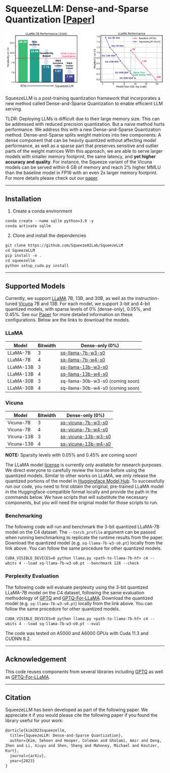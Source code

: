 # SqueezeLLM: Dense-and-Sparse Quantization [[Paper](https://arxiv.org/abs/2306.07629)]

![Thumbnail](figs/thumbnail.png)


SqueezeLLM is a post-training quantization framework that incorporates a new method called Dense-and-Sparse Quantization to enable efficient LLM serving. 

TLDR:
Deploying LLMs is difficult due to their large memory size. This can be addressed with reduced precision quantization. But a naive method hurts performance. We address this with a new Dense-and-Sparse Quantization method.
Dense-and-Sparse splits weight matrices into two components: A dense component that can be heavily quantized without affecting model performance, as well as a sparse part that preserves sensitive and outlier parts of the weight matrices
With this approach, we are able to serve larger models with smaller memory footprint, the same latency, and **yet higher accuracy and quality**.
For instance, the Squeeze variant of the Vicuna models can be served within 6 GB of memory and reach 2% higher MMLU than the baseline model in FP16 with an even 2x larger memory footprint.
For more details please check out our [paper](https://arxiv.org/abs/2306.07629).


---
## Installation

1. Create a conda environment
```
conda create --name sqllm python=3.9 -y
conda activate sqllm
```

2. Clone and install the dependencies
```
git clone https://github.com/SqueezeAILab/SqueezeLLM
cd SqueezeLLM
pip install -e .
cd squeezellm
python setup_cuda.py install
```

---

## Supported Models

Currently, we support [LLaMA](https://arxiv.org/abs/2302.13971) 7B, 13B, and 30B, as well as the instruction-tuned [Vicuna](https://lmsys.org/blog/2023-03-30-vicuna/) 7B and 13B.
For each model, we support 3-bit and 4-bit quantized models, with sparse levels of 0% (dense-only), 0.05%, and 0.45%.
See our [Paper](https://arxiv.org/abs/2306.07629) for more detailed information on these configurations.
Below are the links to download the models.

### LLaMA

| Model |  Bitwidth | Dense-only (0%) |
| -------- | -------- | -------- |
| LLaMA-7B    | 3   |  [sq-llama-7b-w3-s0](https://huggingface.co/squeeze-ai-lab/sq-llama-7b-w3-s0/blob/main/sq-llama-7b-w3-s0.pt) |
| LLaMA-7B    | 4   | [sq-llama-7b-w4-s0](https://huggingface.co/squeeze-ai-lab/sq-llama-7b-w4-s0/blob/main/sq-llama-7b-w4-s0.pt) |
| LLaMA-13B    | 3   |  [sq-llama-13b-w3-s0](https://huggingface.co/squeeze-ai-lab/sq-llama-13b-w3-s0/blob/main/sq-llama-13b-w3-s0.pt) |
| LLaMA-13B    | 4   | [sq-llama-13b-w4-s0](https://huggingface.co/squeeze-ai-lab/sq-llama-13b-w4-s0/blob/main/sq-llama-13b-w4-s0.pt) |
| LLaMA-30B    | 3   |  sq-llama-30b-w3-s0 (coming soon) |
| LLaMA-30B    | 4   | sq-llama-30b-w4-s0 (coming soon) |

### Vicuna

| Model |  Bitwidth | Dense-only (0%) |
| -------- | -------- | -------- |
| Vicuna-7B    | 3   | [sq-vicuna-7b-w3-s0](https://huggingface.co/squeeze-ai-lab/sq-vicuna-7b-w3-s0/blob/main/sq-vicuna-7b-w3-s0.pt) |
| Vicuna-7B    | 4     | [sq-vicuna-7b-w4-s0](https://huggingface.co/squeeze-ai-lab/sq-vicuna-7b-w4-s0/blob/main/sq-vicuna-7b-w4-s0.pt)  |
| Vicuna-13B    | 3     | [sq-vicuna-13b-w3-s0](https://huggingface.co/squeeze-ai-lab/sq-vicuna-13b-w3-s0/blob/main/sq-vicuna-13b-w3-s0.pt)  |
| Vicuna-13B    | 4    | [sq-vicuna-13b-w4-s0](https://huggingface.co/squeeze-ai-lab/sq-vicuna-13b-w4-s0/blob/main/sq-vicuna-13b-w4-s0.pt)  |

**NOTE:** Sparsity levels with 0.05% and 0.45% are coming soon!

The LLaMA model [license](https://github.com/facebookresearch/llama/blob/main/LICENSE) is currently only available for research purposes. We direct everyone to carefully review the license before using the quantized models.
Similar to other works on LLaMA, we only release the quantized portions of the model in [Huggingface Model Hub](https://huggingface.co/squeeze-ai-lab). 
To successfully run our code, you need to first obtain the original, pre-trained LLaMA model in the Huggingface-compatible format locally and provide the path in the commands below. 
We have scripts that will substitute the necessary components, but you will need the original model for those scripts to run.


### Benchmarking

The following code will run and benchmark the 3-bit quantized LLaMA-7B model on the C4 dataset. The `--torch_profile` argument can be passed when running benchmarking to replicate the runtime results from the paper.
Download the quantized model (e.g. `sq-llama-7b-w3-s0.pt`) locally from the link above.
You can follow the same procedure for other quantized models.

```
CUDA_VISIBLE_DEVICES=0 python llama.py <path-to-llama-7b-hf> c4 --wbits 4 --load sq-llama-7b-w3-o0.pt --benchmark 128 --check
```

### Perplexity Evaluation

The following code will evaluate perplexity using the 3-bit quantized LLaMA-7B model on the C4 dataset, following the same evaluation methodology of [GPTQ](https://github.com/IST-DASLab/gptq) and [GPTQ-For-LLaMA](https://github.com/qwopqwop200/GPTQ-for-LLaMa/).
Download the quantized model (e.g. `sq-llama-7b-w3-s0.pt`) locally from the link above.
You can follow the same procedure for other quantized models.
```
CUDA_VISIBLE_DEVICES=0 python llama.py <path-to-llama-7b-hf> c4 --wbits 4 --load sq-llama-7b-w3-o0.pt --eval
```

The code was tested on A5000 and A6000 GPUs with Cuda 11.3 and CUDNN 8.2.

---
## Acknowledgement

This code reuses components from several libraries including [GPTQ](https://github.com/IST-DASLab/gptq) as well as [GPTQ-For-LLaMA](https://github.com/qwopqwop200/GPTQ-for-LLaMa/).

---

## Citation

SqueezeLLM has been developed as part of the following paper. We appreciate it if you would please cite the following paper if you found the library useful for your work:

```
@article{kim2023squeezellm,
  title={SqueezeLLM: Dense-and-Sparse Quantization},
  author={Kim, Sehoon and Hooper, Coleman and Gholami, Amir and Dong, Zhen and Li, Xiuyu and Shen, Sheng and Mahoney, Michael and Keutzer, Kurt},
  journal={arXiv},
  year={2023}
}
```
